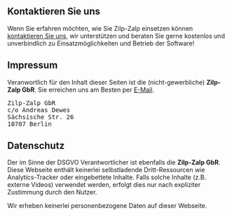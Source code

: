 ## Kontaktieren Sie uns

Wenn Sie erfahren möchten, wie Sie Zilp-Zalp einsetzen können [kontaktieren Sie uns](mailto:kontakt@zilpzalp.eu), wir unterstützen und beraten Sie gerne kostenlos und unverbindlich zu Einsatzmöglichkeiten und Betrieb der Software!

## Impressum

Veranwortlich für den Inhalt dieser Seiten ist die (nicht-gewerbliche) <strong>Zilp-Zalp GbR</strong>. Sie erreichen uns am Besten per [E-Mail](mailto:kontakt@zilpzalp.eu).

<pre>
Zilp-Zalp GbR
c/o Andreas Dewes
Sächsische Str. 26
10707 Berlin
</pre>

## Datenschutz

Der im Sinne der DSGVO Verantwortlicher ist ebenfalls die <strong>Zilp-Zalp GbR</strong>. Diese Webseite enthält keinerlei selbstladende Dritt-Ressourcen wie Analytics-Tracker oder eingebettete Inhalte. Falls solche Inhalte (z.B. externe Videos) verwendet werden, erfolgt dies nur nach expliziter Zustimmung durch den Nutzer.

Wir erheben keinerlei personenbezogene Daten auf dieser Webseite.
